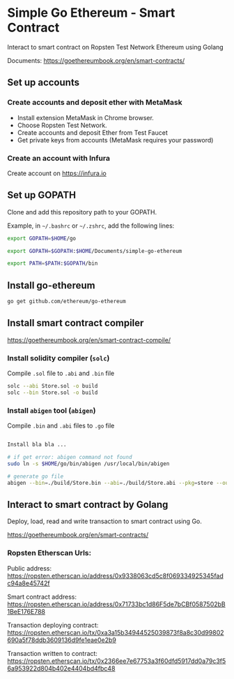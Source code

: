 # Simple Go Ethereum - Smart Contract

Interact to smart contract on Ropsten Test Network Ethereum using Golang

Documents: https://goethereumbook.org/en/smart-contracts/

## Set up accounts

### Create accounts and deposit ether with MetaMask
+ Install extension MetaMask in Chrome browser.
+ Choose Ropsten Test Network.
+ Create accounts and deposit Ether from Test Faucet
+ Get private keys from accounts (MetaMask requires your password)

### Create an account with Infura
Create account on https://infura.io


## Set up GOPATH
Clone and add this repository path to your GOPATH. 

Example, in `~/.bashrc` or `~/.zshrc`, add the following lines:

```bash
export GOPATH=$HOME/go

export GOPATH=$GOPATH:$HOME/Documents/simple-go-ethereum

export PATH=$PATH:$GOPATH/bin
```


## Install go-ethereum

```bash
go get github.com/ethereum/go-ethereum
```

## Install smart contract compiler

https://goethereumbook.org/en/smart-contract-compile/

### Install solidity compiler (`solc`)

Compile `.sol` file to `.abi` and `.bin` file

```bash
solc --abi Store.sol -o build
solc --bin Store.sol -o build
```

### Install `abigen` tool (`abigen`)

Compile `.bin` and `.abi` files to `.go` file

```bash

Install bla bla ...

# if get error: abigen command not found
sudo ln -s $HOME/go/bin/abigen /usr/local/bin/abigen

# generate go file
abigen --bin=./build/Store.bin --abi=./build/Store.abi --pkg=store --out=Store.go
```


## Interact to smart contract by Golang

Deploy, load, read and write transaction to smart contract using Go.

https://goethereumbook.org/en/smart-contracts/


### Ropsten Etherscan Urls:

Public address: https://ropsten.etherscan.io/address/0x9338063cd5c8f069334925345fadc94a8e45742f

Smart contract address: https://ropsten.etherscan.io/address/0x71733bc1d86F5de7bCBf0587502bB1BeE176E788

Transaction deploying contract: https://ropsten.etherscan.io/tx/0xa3a15b34944525039873f8a8c30d99802690a5f78ddb3609136d9fe1eae0e2b9

Transaction written to contract: https://ropsten.etherscan.io/tx/0x2366ee7e67753a3f60dfd5917dd0a79c3f56a953922d804b402e4404bd4fbc48